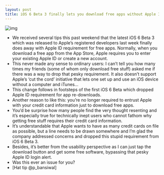 ```yaml
---
layout: post
title: iOS 6 Beta 3 finally lets you download free apps without Apple ID
---
```

![img](http://media.idownloadblog.com/wp-content/uploads/2012/07/App-Store-Apple-ID.jpg)
* We received several tips this past weekend that the latest iOS 6 Beta 3 which was released to Apple’s registered developers last week finally does away with Apple ID requirement for free apps. Normally, when you download a free app from the App Store, Apple requires you to enter your existing Apple ID or create a new account.
* This never made any sense to ordinary users: I can’t tell you how many times my friends (some of whom only download free stuff) asked me if there was a way to drop that pesky requirement. It also doesn’t support Apple’s ‘cut the cord’ initiative that lets one set up and use an iOS device without a computer and iTunes…
* This change follows in footsteps of the first iOS 6 Beta which dropped Apple ID requirement for app re-downloads.
* Another reason to like this: you’re no longer required to entrust Apple with your credit card information just to download free apps.
* You’d be surprise how many people find the very thought resenting and it’s especially true for technically inept users who cannot fathom why getting free stuff requires their credit card information.
* It’s understandable that Apple wants to have as many credit cards on file as possible, but a line needs to be drawn somewhere and I’m glad the company addressed concerns and dropped this stupid requirement from iOS 6 Beta 3.
* Besides, it’s better from the usability perspective as I can just tap the download button and get some free software, bypassing that pesky Apple ID login alert.
* Was this ever an issue for you?
* [Hat tip @p_bansiwal]

